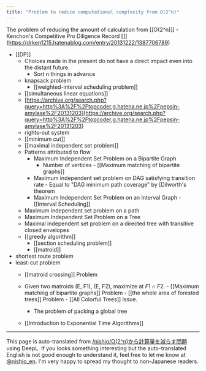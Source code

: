 ```yaml
---
title: "Problem to reduce computational complexity from O(2^n)"
---
```


The problem of reducing the amount of calculation from [[O(2^n)]] - Kenchon's Competitive Pro Diligence Record []](https://drken1215.hatenablog.com/entry/20131222/1387706789)
- [[DP]]
    - Choices made in the present do not have a direct impact even into the distant future.
        - Sort n things in advance
    - knapsack problem
        - [[weighted-interval scheduling problem]]
    - [[simultaneous linear equations]]
    - [https://archive.org/search.php?query=http%3A%2F%2Ftopcoder.g.hatena.ne.jp%2Fpepsin-amylase%2F20131203](https://archive.org/search.php?query=http%3A%2F%2Ftopcoder.g.hatena.ne.jp%2Fpepsin-amylase%2F20131203)
    - rights-out system
    - [[minimum cut]]
    - [[maximal independent set problem]]
    - Patterns attributed to flow
        - Maximum Independent Set Problem on a Bipartite Graph
            - Number of vertices - [[Maximum matching of bipartite graphs]]
        - Maximum independent set problem on DAG satisfying transition rate
                - Equal to "DAG minimum path coverage" by [Dilworth's theorem
        - Maximum Independent Set Problem on an Interval Graph
                - [[Interval Scheduling]]
    - Maximum independent set problem on a path
    - Maximum Independent Set Problem on a Tree
    - Maximal independent set problem on a directed tree with transitive closed envelopes
    - [[greedy algorithm]]
        - [[section scheduling problem]]
        - [[matroid]]
- shortest route problem
- least-cut problem
    - [[matroid crossing]] Problem
    - Given two matroids (E, F1), (E, F2), maximize at $F1 \cap F2$.
            - [[Maximum matching of bipartite graphs]] Problem
            - [[the whole area of forested trees]] Problem
            - [[All Colorful Trees]] Issue.
        - The problem of packing a global tree

    - [[Introduction to Exponential Time Algorithms]]

---
This page is auto-translated from [/nishio/O(2^n)から計算量を減らす問題](https://scrapbox.io/nishio/O(2^n)から計算量を減らす問題) using DeepL. If you looks something interesting but the auto-translated English is not good enough to understand it, feel free to let me know at [@nishio_en](https://twitter.com/nishio_en). I'm very happy to spread my thought to non-Japanese readers.